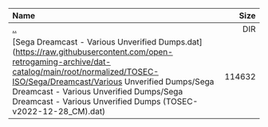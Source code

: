 |Name|Size|
|:---|---:|
|[..](../index.html)|DIR|
|[Sega Dreamcast - Various Unverified Dumps.dat](https://raw.githubusercontent.com/open-retrogaming-archive/dat-catalog/main/root/normalized/TOSEC-ISO/Sega/Dreamcast/Various Unverified Dumps/Sega Dreamcast - Various Unverified Dumps/Sega Dreamcast - Various Unverified Dumps (TOSEC-v2022-12-28_CM).dat)|114632|
